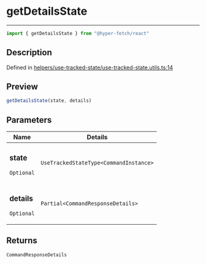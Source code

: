 

# getDetailsState

<div class="api-docs__separator" data-reactroot="">

---

</div><div class="api-docs__import" data-reactroot="">

```ts
import { getDetailsState } from "@hyper-fetch/react"
```

</div><div class="api-docs__section">

## Description

</div><div class="api-docs__description"><span class="api-docs__do-not-parse">



</span></div><p class="api-docs__definition">

Defined in [helpers/use-tracked-state/use-tracked-state.utils.ts:14](https://github.com/BetterTyped/hyper-fetch/blob/4197368e/packages/react/src/helpers/use-tracked-state/use-tracked-state.utils.ts#L14)

</p><div class="api-docs__section">

## Preview

</div><div class="api-docs__preview fn">

```ts
getDetailsState(state, details)
```

</div><div class="api-docs__section">

## Parameters

</div><div class="api-docs__parameters"><table><thead><tr><th>Name</th><th>Details</th></tr></thead><tbody><tr param-data="state"><td class="api-docs__param-name optional">

### state 

`Optional`

</td><td class="api-docs__param-type">

`UseTrackedStateType<CommandInstance>`

</td></tr><tr param-data="details"><td class="api-docs__param-name optional">

### details 

`Optional`

</td><td class="api-docs__param-type">

`Partial<CommandResponseDetails>`

</td></tr></tbody></table></div><div class="api-docs__section">

## Returns

</div><div class="api-docs__returns">

```ts
CommandResponseDetails
```

</div>